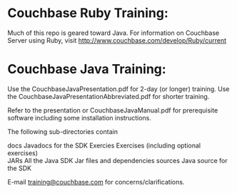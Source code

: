 Couchbase Ruby Training:
===

Much of this repo is geared toward Java. For information on Couchbase Server using Ruby, visit
http://www.couchbase.com/develop/Ruby/current



Couchbase Java Training:
===

Use the CouchbaseJavaPresentation.pdf for 2-day (or longer) training.
Use the CouchbaseJavaPresentationAbbreviated.pdf for shorter training.

Refer to the presentation or CouchbaseJavaManual.pdf for prerequisite
software including some installation instructions.

The following sub-directories contain

docs		Javadocs for the SDK
Exercies 	Exercises (including optional exercises)	
JARs		All the Java SDK Jar files and dependencies
sources		Java source for the SDK

E-mail training@couchbase.com for concerns/clarifications.


 
